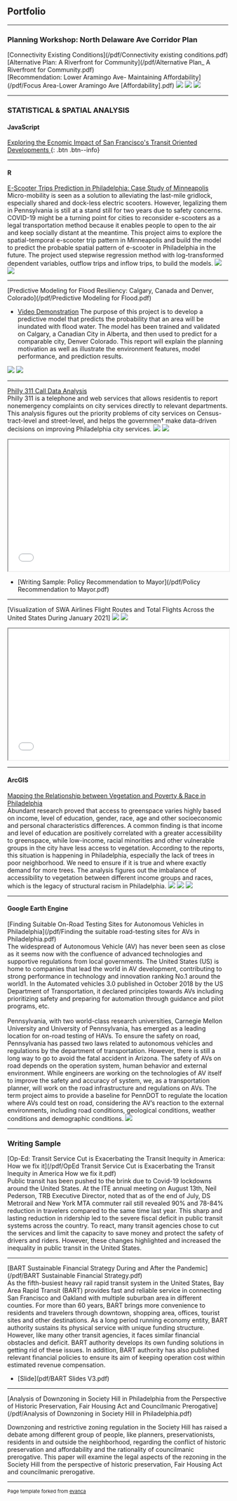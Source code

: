 ## Portfolio

---

### Planning Workshop: North Delaware Ave Corridor Plan

[Connectivity Existing Conditions](/pdf/Connectivity existing conditions.pdf)
<br>
[Alternative Plan: A Riverfront for Community](/pdf/Alternative Plan_ A Riverfront for Community.pdf)
<br>
[Recommendation: Lower Aramingo Ave- Maintaining Affordability](/pdf/Focus Area-Lower Aramingo Ave [Affordability].pdf)
<img src="images/commuting flow.jpg?raw=true"/>
<img src="images/new site plan.png?raw=true"/>
<img src="images/Lower Aramingo rendering.png?raw=true"/>


---

### STATISTICAL & SPATIAL ANALYSIS

#### JavaScript
[Exploring the Ecnomic Impact of San Francisco's Transit Oriented Developments ](https://Xy16-5.github.io/JS/SF-TOD-DEV/WebMap/home.html){: .btn .btn--info}

---

#### R

[E-Scooter Trips Prediction in Philadelphia: Case Study of Minneapolis](/Project_RMarkdown/Philadelphia-E-Scooter-Prediction.html)
<br>
Micro-mobility is seen as a solution to alleviating the last-mile gridlock, especially shared and dock-less electric scooters. However, legalizing them in Pennsylvania is still at a stand still for two years due to safety concerns. COVID-19 might be a turning point for cities to reconsider e-scooters as a legal transportation method because it enables people to open to the air and keep socially distant at the meantime. This project aims to explore the spatial-temporal e-scooter trip pattern in Minneapolis and build the model to predict the probable spatial pattern of e-scooter in Philadelphia in the future. The project used stepwise regression method with log-transformed dependent variables, outflow trips and inflow trips, to build the models.
<img src="images/supply by street centerline-1.png?raw=true"/>
<img src="images/Philadelphia-absolute-trips.png?raw=true"/>

---
[Predictive Modeling for Flood Resiliency: Calgary, Canada and Denver, Colorado](/pdf/Predictive Modeling for Flood.pdf)
<br>
- [Video Demonstration](https://youtu.be/mUIs2zT6vXo)
The purpose of this project is to develop a predictive model that predicts
the probability that an area will be inundated with flood water. The model has been trained and validated on Calgary, a Canadian City in Alberta, and then used to predict for a comparable city, Denver Colorado. This report will explain the planning motivation as well as illustrate the environment features, model performance, and prediction results.
<img src="images/Calgary Flood.png?raw=true"/>
<img src="images/Denver Flood.png?raw=true"/>


---

[Philly 311 Call Data Analysis](/Project_RMarkdown/Philly-311-Call-Analysis.html)
<br>
Philly 311 is a telephone and web services that allows residentis to report nonemergency complaints on city services directly to relevant departments. This analysis figures out the priority problems of city services on Census-tract-level and street-level, and helps the governmen† make data-driven decisions on improving Philadelphia city services.
<img src="images/philly call time.png?raw=true"/>
<img src="images/Service request.png?raw=true"/>
<iframe seamless src="/Project_RMarkdown/University City streets.html" width="100%" height="300"></iframe>

- [Writing Sample: Policy Recommendation to Mayor](/pdf/Policy Recommendation to Mayor.pdf)

---

[Visualization of SWA Airlines Flight Routes and Total Flights Across the United States During January 2021]
<img src="images/SWA airlines 202101.png?raw=true"/>
<img src="images/Number of Flights from the county.png?raw=true"/>
<iframe seamless src="/Project_RMarkdown/Flight 202101.html" width="100%" height="300"></iframe>

---

#### ArcGIS

[Mapping the Relationship between Vegetation and Poverty & Race in Philadelphia](/pdf/Vegetation-Poverty-Race.pdf)
<br>
Abundant research proved that access to greenspace varies highly based on income, level of education, gender, race, age and other socioeconomic and personal characteristics differences. A common finding is that income and level of education are positively correlated with a greater accessibility to greenspace, while low-income, racial minorities and other vulnerable groups in the city have less access to vegetation. According to the reports, this situation is happening in Philadelphia, especially the lack of trees in poor neighborhood. We need to ensure if it is true and where exactly demand for more trees. The analysis figures out the imbalance of accessibility to vegetation between different income groups and races, which is the legacy of structural racism in Philadelphia.
<img src="images/project flow.png?raw=true"/>
<img src="images/Average Tree Height 1.png?raw=true"/>
<img src="images/vegetation score.png?raw=true"/>

---

#### Google Earth Engine

[Finding Suitable On-Road Testing Sites for Autonomous Vehicles in Philadelphia](/pdf/Finding the suitable road-testing sites for AVs in Philadelphia.pdf)
<br>
The widespread of Autonomous Vehicle (AV) has never been seen as close as it seems now with the confluence of advanced technologies and supportive regulations from local governments. The United States (US) is home to companies that lead the world in AV development, contributing to strong performance in technology and innovation ranking No.1 around the world1. In the Automated vehicles 3.0 published in October 2018 by the US Department of Transportation, it declared principles towards AVs including prioritizing safety and preparing for automation through guidance and pilot programs, etc. 
<br><br>
Pennsylvania, with two world-class research universities, Carnegie Mellon University and University of Pennsylvania, has emerged as a leading location for on-road testing of HAVs. To ensure the safety on road, Pennsylvania has passed two laws related to autonomous vehicles and regulations by the department of transportation. However, there is still a long way to go to avoid the fatal accident in Arizona. The safety of AVs on road depends on the operation system, human behavior and external environment. While engineers are working on the technologies of AV itself to improve the safety and accuracy of system, we, as a transportation planner, will work on the road infrastructure and regulations on AVs. The term project aims to provide a baseline for PennDOT to regulate the location where AVs could test on road, considering the AV’s reaction to the external environments, including road conditions, geological conditions, weather conditions and demographic conditions.
<img src="images/GEE AV.png?raw=true"/>

---

### Writing Sample

[Op-Ed: Transit Service Cut is Exacerbating the Transit Inequity in America: How we fix it](/pdf/OpEd Transit Service Cut is Exacerbating the Transit Inequity in America How we fix it.pdf)
<br>
Public transit has been pushed to the brink due to Covid-19 lockdowns around the United States. At the ITE annual meeting on August 13th, Neil Pederson, TRB Executive Director, noted that as of the end of July, DS Metrorail and New York MTA commuter rail still revealed 90% and 78-84% reduction in travelers compared to the same time last year. This sharp and lasting reduction in ridership led to the severe fiscal deficit in public transit systems across the country. To react, many transit agencies chose to cut the services and limit the capacity to save money and protect the safety of drivers and riders. However, these changes highlighted and increased the inequality in public transit in the United States.

---

[BART Sustainable Financial Strategy During and After the Pandemic](/pdf/BART Sustainable Financial Strategy.pdf)
<br>
As the fifth-busiest heavy rail rapid transit system in the United States, Bay Area Rapid Transit (BART) provides fast and reliable service in connecting San Francisco and Oakland with multiple suburban area in different counties. For more than 60 years, BART brings more convenience to residents and travelers through downtown, shopping area, offices, tourist sites and other destinations. As a long period running economy entity, BART authority sustains its physical service with unique funding structure. However, like many other transit agencies, it faces similar financial obstacles and deficit. BART authority develops its own funding solutions in getting rid of these issues. In addition, BART authority has also published relevant financial policies to ensure its aim of keeping operation cost within estimated revenue compensation.

- [Slide](pdf/BART Slides V3.pdf)

---

[Analysis of Downzoning in Society Hill in Philadelphia from the Perspective of Historic Preservation, Fair Housing Act and Councilmanic Prerogative](/pdf/Analysis of Downzoning in Society Hill in Philadelphia.pdf)

Downzoning and restrictive zoning regulation in the Society Hill has raised a debate among different group of people, like planners, preservationists, residents in and outside the neighborhood, regarding the conflict of historic preservation and affordability and the rationality of councilmanic prerogative. This paper will examine the legal aspects of the rezoning in the Society Hill from the perspective of historic preservation, Fair Housing Act and councilmanic prerogative.










---
<p style="font-size:11px">Page template forked from <a href="https://github.com/evanca/quick-portfolio">evanca</a></p>
<!-- Remove above link if you don't want to attibute -->
